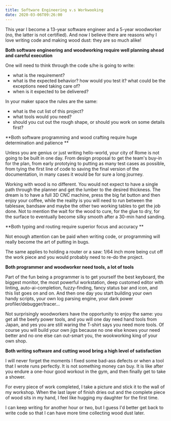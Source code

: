 ```yaml
---
title: Software Engineering v.s Workwooking
date: 2020-03-06T09:26:00
---
```


This year I become a 13-year software engineer and a 5-year woodworker (no, the latter is not certified). And now I believe there are reasons why I love writing code and making wood dust: they are so much alike!
<!--more-->

**Both software engineering and woodworking require well planning ahead and careful execution**

One will need to think through the code s/he is going to write:
 - what is the requirement?
 - what is the expected behavior? how would you test it? what could be the exceptions need taking care of?
 - when is it expected to be delivered?

In your maker space the rules are the same:
 - what is the cut list of this project?
 - what tools would you need?
 - should you cut out the rough shape, or should you work on some details first?

**Both software programming and wood crafting require huge determination and patience **

Unless you are genius or just writing hello-world, your city of Rome is not going to be built in one day.
From design proposal to get the team's buy-in for the plan, from early prototying to putting as many test cases as possible, from tying the first line of code to saving the final version of the documentation, in many cases it would be for sure a long journey.

Working with wood is no different. You would not expect to have a single path through the planner and get the lumber to the desired thickness. The dream is to have a full 3D CNC machine, press the big fat button and then enjoy your coffee, while the reality is you will need to run between the tablesaw, bandsaw and maybe the other two working tables to get the job done. Not to mention the wait for the wood to cure, for the glue to dry, for the surface to eventually become silky smooth after a 30-min hand sanding.

**Both typing and routing require superior focus and accuracy **

Not enough attention can be paid when writing code, or programming will really become the art of putting in bugs.

The same applies to holding a router or a saw: 1/64 inch more being cut off the work piece and you would probably need to re-do the project.

**Both programmer and woodworker need tools, a lot of tools**

Part of the fun being a programmer is to get yourself the best keyboard, the biggest monitor, the most powerful workstation, deep customed editor with linting, auto-ai-completion, fuzzy-finding, fancy status bar and icon, and this list goes on and on. And then one day you start building your own handy scripts, your own log parsing engine, your dark power profiler/debugger/tracer...

Not surprisingly woodworkers have the opportunity to enjoy the same: you get all the beefy power tools, and you will one day need hand tools from Japan, and yes you are still waring the T-shirt says you need more tools. Of course you will build your own jigs because no one else knows your need better and no one else can out-smart you, the wookworking king of your own shop.

**Both writing software and cutting wood bring a high level of satisfaction**

I will never forget the moments I fixed some bad-ass defects or when a tool that I wrote runs perfectly.
It is not something money can buy. It is like after you endure a one-hour good workout in the gym, and then finally get to take a shower.

For every piece of work completed, I take a picture and stick it to the wall of my workshop.
When the last layer of finish dries out and the complete piece of wood sits in my hand, I feel like hugging my daughter for the first time.

I can keep writing for another hour or two, but I guess I'd better get back to write code so that I can have more time collecting wood dust later.
